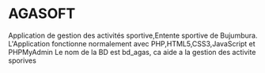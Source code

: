 # AGASOFT
Application de gestion des activités sportive,Entente sportive de Bujumbura. L'Application fonctionne normalement avec PHP,HTML5,CSS3,JavaScript et PHPMyAdmin
Le nom de la BD est bd_agas, ca aide a la gestion des activite sporives

